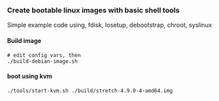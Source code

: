 
### Create bootable linux images with basic shell tools

Simple example code using, fdisk, losetup, debootstrap, chroot, syslinux

#### Build image
```
# edit config vars, then
./build-debian-image.sh
```

#### boot using kvm
```
./tools/start-kvm.sh ./build/stretch-4.9.0-4-amd64.img
```



